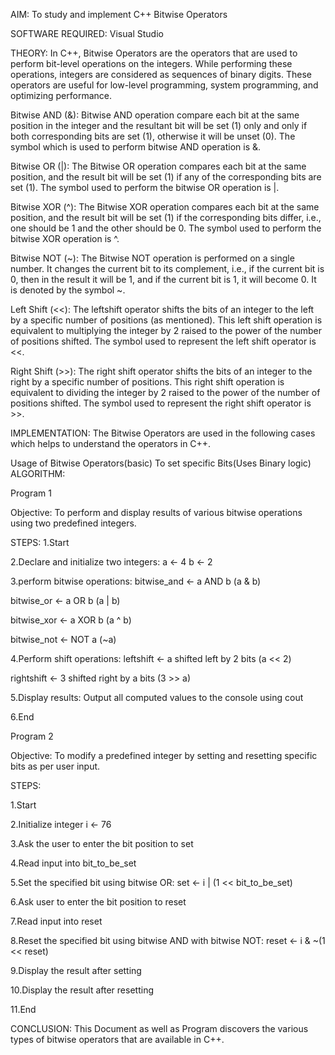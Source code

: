 AIM: To study and implement C++ Bitwise Operators

SOFTWARE REQUIRED:
Visual Studio

THEORY:
In C++, Bitwise Operators are the operators that are used to perform bit-level operations on the integers. While performing these operations, integers are considered as sequences of binary digits. These operators are useful for low-level programming, system programming, and optimizing performance.

Bitwise AND (&):
Bitwise AND operation compare each bit at the same position in the integer and the resultant bit will be set (1) only and only if both corresponding bits are set (1), otherwise it will be unset (0). The symbol which is used to perform bitwise AND operation is &.

Bitwise OR (|):
The Bitwise OR operation compares each bit at the same position, and the result bit will be set (1) if any of the corresponding bits are set (1). The symbol used to perform the bitwise OR operation is |.

Bitwise XOR (^):
The Bitwise XOR operation compares each bit at the same position, and the result bit will be set (1) if the corresponding bits differ, i.e., one should be 1 and the other should be 0. The symbol used to perform the bitwise XOR operation is ^.

Bitwise NOT (~):
The Bitwise NOT operation is performed on a single number. It changes the current bit to its complement, i.e., if the current bit is 0, then in the result it will be 1, and if the current bit is 1, it will become 0. It is denoted by the symbol ~.

Left Shift (<<):
The leftshift operator shifts the bits of an integer to the left by a specific number of positions (as mentioned). This left shift operation is equivalent to multiplying the integer by 2 raised to the power of the number of positions shifted. The symbol used to represent the left shift operator is <<.

Right Shift (>>):
The right shift operator shifts the bits of an integer to the right by a specific number of positions. This right shift operation is equivalent to dividing the integer by 2 raised to the power of the number of positions shifted. The symbol used to represent the right shift operator is >>.

IMPLEMENTATION:
The Bitwise Operators are used in the following cases which helps to understand the operators in C++.

Usage of Bitwise Operators(basic)
To set specific Bits(Uses Binary logic)
ALGORITHM:

Program 1 

Objective: To perform and display results of various bitwise operations using two predefined integers.

STEPS:
1.Start

2.Declare and initialize two integers:
a ← 4 b ← 2

3.perform bitwise operations:
bitwise_and ← a AND b (a & b)

bitwise_or ← a OR b (a | b)

bitwise_xor ← a XOR b (a ^ b)

bitwise_not ← NOT a (~a)

4.Perform shift operations:
leftshift ← a shifted left by 2 bits (a << 2)

rightshift ← 3 shifted right by a bits (3 >> a)

5.Display results:
Output all computed values to the console using cout

6.End

Program 2

Objective: To modify a predefined integer by setting and resetting specific bits as per user input.

STEPS:

1.Start

2.Initialize integer i ← 76

3.Ask the user to enter the bit position to set

4.Read input into bit_to_be_set

5.Set the specified bit using bitwise OR:
set ← i | (1 << bit_to_be_set)

6.Ask user to enter the bit position to reset

7.Read input into reset

8.Reset the specified bit using bitwise AND with bitwise NOT:
reset ← i & ~(1 << reset)

9.Display the result after setting

10.Display the result after resetting

11.End

CONCLUSION:
This Document as well as Program discovers the various types of bitwise operators that are available in C++.
